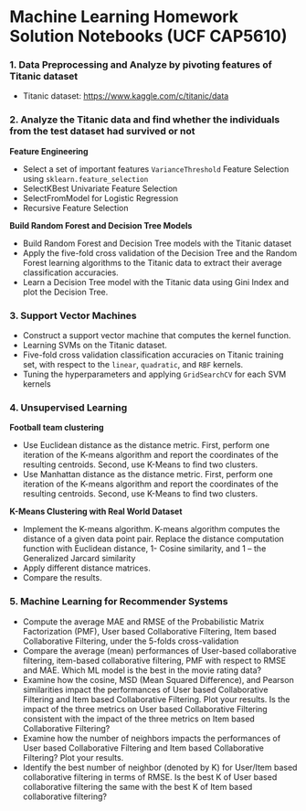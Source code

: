 # Machine Learning Homework Solution Notebooks (UCF CAP5610)

### 1. Data Preprocessing and Analyze by pivoting features of Titanic dataset

   - Titanic dataset: https://www.kaggle.com/c/titanic/data
   
### 2. Analyze the Titanic data and find whether the individuals from the test dataset had survived or not 

**Feature Engineering**

   - Select a set of important features `VarianceThreshold` Feature Selection using `sklearn.feature_selection`
   - SelectKBest Univariate Feature Selection
   - SelectFromModel for Logistic Regression
   - Recursive Feature Selection

**Build Random Forest and Decision Tree Models**

- Build Random Forest and Decision Tree models with the Titanic dataset
- Apply the five-fold cross validation of the Decision Tree and the Random Forest learning algorithms to the Titanic data to extract their average classification accuracies.
- Learn a Decision Tree model with the Titanic data using Gini Index and plot the Decision Tree.


### 3. Support Vector Machines

- Construct a support vector machine that computes the kernel function.
-  Learning SVMs on the Titanic dataset. 
-  Five-fold cross validation classification accuracies on Titanic training set, with respect to the `linear`, `quadratic`, and `RBF` kernels.
-  Tuning the hyperparameters and applying `GridSearchCV` for each SVM kernels

### 4. Unsupervised Learning

**Football team clustering**

- Use Euclidean distance as the distance metric. First, perform one iteration of the K-means algorithm and report the coordinates of the resulting centroids. Second, use K-Means to find two clusters.
- Use Manhattan distance as the distance metric. First, perform one iteration of the K-means algorithm and report the coordinates of the resulting centroids. Second, use K-Means to find two clusters.

**K-Means Clustering with Real World Dataset**

- Implement the K-means algorithm. K-means algorithm computes the distance of a given data point pair. Replace the distance computation function with Euclidean distance, 1- Cosine similarity, and 1 – the Generalized Jarcard similarity
- Apply different distance matrices.
- Compare the results.

### 5. Machine Learning for Recommender Systems

- Compute the average MAE and RMSE of the Probabilistic Matrix Factorization (PMF), User based Collaborative Filtering, Item based Collaborative Filtering, under the 5-folds cross-validation
- Compare the average (mean) performances of User-based collaborative filtering, item-based collaborative filtering, PMF with respect to RMSE and MAE. Which ML model is the best in the movie rating data?
- Examine how the cosine, MSD (Mean Squared Difference), and Pearson similarities impact the performances of User based Collaborative Filtering and Item based Collaborative Filtering. Plot your results. Is the impact of the three metrics on User based Collaborative Filtering consistent with the impact of the three metrics on Item based Collaborative Filtering?
- Examine how the number of neighbors impacts the performances of User based Collaborative Filtering and Item based Collaborative Filtering? Plot your results.
- Identify the best number of neighbor (denoted by K) for User/Item based collaborative filtering in terms of RMSE. Is the best K of User based collaborative filtering the same with the best K of Item based collaborative filtering?
